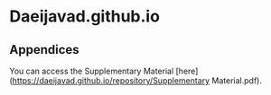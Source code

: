 # Daeijavad.github.io

## Appendices

You can access the Supplementary Material [here](https://daeijavad.github.io/repository/Supplementary Material.pdf).
